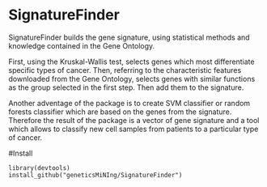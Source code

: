 # SignatureFinder

SignatureFinder builds the gene signature, using statistical methods and knowledge contained in the Gene Ontology.

First, using the Kruskal-Wallis test, selects genes which most differentiate specific types of cancer. Then, referring to the characteristic features downloaded from the Gene Ontology, selects genes with similar functions as the group selected in the first step. Then add them to the signature.

Another adventage of the package is to create SVM classifier or random forests classifier which are based on the genes from the signature. Therefore the result of the package is a vector of gene signature and a tool which allows to classify new cell samples from patients to a particular type of cancer.

#Install

```{r}
library(devtools)
install_github("geneticsMiNIng/SignatureFinder")
```
